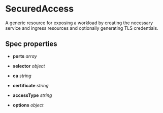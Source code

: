 # SecuredAccess

A generic resource for exposing a workload by creating the
necessary service and ingress resources and optionally
generating TLS credentials.

## Spec properties

- **ports** _array_

- **selector** _object_

- **ca** _string_

- **certificate** _string_

- **accessType** _string_

- **options** _object_

